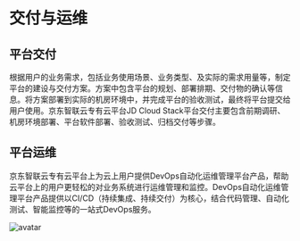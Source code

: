 # 交付与运维
## 平台交付

根据用户的业务需求，包括业务使用场景、业务类型、及实际的需求用量等，制定平台的建设与交付方案。方案中包含平台的规划、部署排期、交付物的确认等信息。将方案部署到实际的机房环境中，并完成平台的验收测试，最终将平台提交给用户使用。京东智联云专有云平台JD Cloud Stack平台交付主要包含前期调研、机房环境部署、平台软件部署、验收测试、归档交付等步骤。

## 平台运维

京东智联云专有云平台上为云上用户提供DevOps自动化运维管理平台产品，帮助云平台上的用户更轻松的对业务系统进行运维管理和监控。DevOps自动化运维管理平台产品提供以CI/CD（持续集成、持续交付）为核心，结合代码管理、自动化测试、智能监控等的一站式DevOps服务。

![avatar](https://github.com/jdcloudcom/cn/blob/baishi/image/whitepaper/jdcs4.png)
